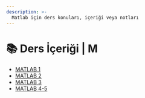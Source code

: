 ```yaml
---
description: >-
  Matlab için ders konuları, içeriği veya notları
---
```


# 📚 Ders İçeriği \| M

<!--YPackage.YGitbookIntegration-tarafından-otomatik-oluşturulmuştur-->

- [MATLAB 1](MATLAB%201.pdf)
- [MATLAB 2](MATLAB%202.pdf)
- [MATLAB 3](MATLAB%203.pdf)
- [MATLAB 4-5](MATLAB%204-5.pdf)

<!--YPackage.YGitbookIntegration-tarafından-otomatik-oluşturulmuştur-->
